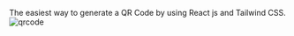 The easiest way to generate a QR Code by using React js and Tailwind CSS.
![qrcode](https://github.com/shaqqitech/qr-code-generator/assets/108994001/34581f14-0af0-4e75-a7c1-07b5966b153a)

